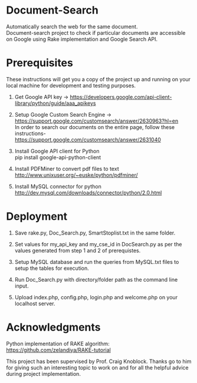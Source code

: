 # Document-Search
Automatically search the web for the same document.  
Document-search project to check if particular documents are accessible on Google using Rake implementation and Google Search API.


# Prerequisites
These instructions will get you a copy of the project up and running on your local machine for development and testing purposes.

1) Get Google API key -> https://developers.google.com/api-client-library/python/guide/aaa_apikeys

2) Setup Google Custom Search Engine ->	https://support.google.com/customsearch/answer/2630963?hl=en  
In order to search our documents on the entire page, follow these instructions-
https://support.google.com/customsearch/answer/2631040

3) Install Google API client for Python  
pip install google-api-python-client

4) Install PDFMiner to convert pdf files to text  
http://www.unixuser.org/~euske/python/pdfminer/ 

5) Install MySQL connector for python   
http://dev.mysql.com/downloads/connector/python/2.0.html


# Deployment
1) Save rake.py, Doc_Search.py, SmartStoplist.txt in the same folder.  

2) Set values for my_api_key and my_cse_id in DocSearch.py as per the values generated from step 1 and 2 of prerequistes.  

3) Setup MySQL database and run the queries from MySQL.txt files to setup the tables for execution.

4) Run Doc_Search.py with directory/folder path as the command line input.

5) Upload index.php, config.php, login.php and welcome.php on your localhost server.


# Acknowledgments
Python implementation of RAKE algorithm: https://github.com/zelandiya/RAKE-tutorial

This project has been supervised by Prof. Craig Knoblock. Thanks go to him for giving such an interesting topic to work on and for all the helpful advice during project implementation.
